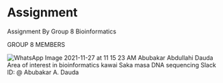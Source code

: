# Assignment
Assignment By Group 8 Bioinformatics

GROUP 8 MEMBERS


![WhatsApp Image 2021-11-27 at 11 15 23 AM](https://user-images.githubusercontent.com/94997950/143725492-ff3c467a-53eb-401e-8c85-cf86d904431c.jpeg)
Abubakar Abdullahi Dauda
Area of interest in bioinformatics kawai Saka masa DNA sequencing
Slack ID: @ Abubakar A. Dauda
